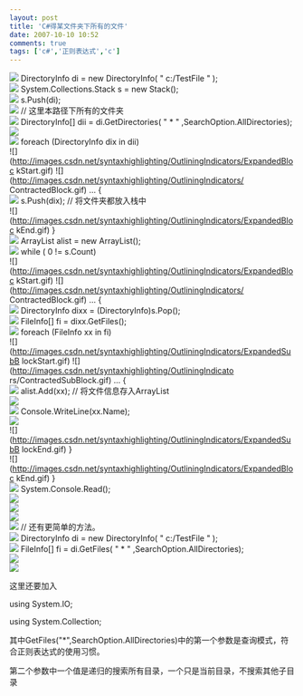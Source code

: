 ```yaml
---
layout: post
title: 'C#得某文件夹下所有的文件'
date: 2007-10-10 10:52
comments: true
tags: ['c#','正则表达式','c']
---
```


![](http://images.csdn.net/syntaxhighlighting/OutliningIndicators/None.gif)
DirectoryInfo di  =  new  DirectoryInfo(  "  c:/TestFile  "  );  
![](http://images.csdn.net/syntaxhighlighting/OutliningIndicators/None.gif)
System.Collections.Stack s  =  new  Stack();  
![](http://images.csdn.net/syntaxhighlighting/OutliningIndicators/None.gif)
s.Push(di);  
![](http://images.csdn.net/syntaxhighlighting/OutliningIndicators/None.gif) //
这里本路径下所有的文件夹  
![](http://images.csdn.net/syntaxhighlighting/OutliningIndicators/None.gif)
DirectoryInfo[] dii  =  di.GetDirectories(  "  *  "
,SearchOption.AllDirectories);  
![](http://images.csdn.net/syntaxhighlighting/OutliningIndicators/None.gif)  
![](http://images.csdn.net/syntaxhighlighting/OutliningIndicators/None.gif)
foreach  (DirectoryInfo dix  in  dii)  
![](http://images.csdn.net/syntaxhighlighting/OutliningIndicators/ExpandedBloc
kStart.gif) ![](http://images.csdn.net/syntaxhighlighting/OutliningIndicators/
ContractedBlock.gif) ...  {  
![](http://images.csdn.net/syntaxhighlighting/OutliningIndicators/InBlock.gif)
s.Push(dix);  //  将文件夹都放入栈中  
![](http://images.csdn.net/syntaxhighlighting/OutliningIndicators/ExpandedBloc
kEnd.gif) }  
![](http://images.csdn.net/syntaxhighlighting/OutliningIndicators/None.gif)
ArrayList alist  =  new  ArrayList();  
![](http://images.csdn.net/syntaxhighlighting/OutliningIndicators/None.gif)
while  (  0  !=  s.Count)  
![](http://images.csdn.net/syntaxhighlighting/OutliningIndicators/ExpandedBloc
kStart.gif) ![](http://images.csdn.net/syntaxhighlighting/OutliningIndicators/
ContractedBlock.gif) ...  {  
![](http://images.csdn.net/syntaxhighlighting/OutliningIndicators/InBlock.gif)
DirectoryInfo dixx  =  (DirectoryInfo)s.Pop();  
![](http://images.csdn.net/syntaxhighlighting/OutliningIndicators/InBlock.gif)
FileInfo[] fi  =  dixx.GetFiles();  
![](http://images.csdn.net/syntaxhighlighting/OutliningIndicators/InBlock.gif)
foreach  (FileInfo xx  in  fi)  
![](http://images.csdn.net/syntaxhighlighting/OutliningIndicators/ExpandedSubB
lockStart.gif) ![](http://images.csdn.net/syntaxhighlighting/OutliningIndicato
rs/ContractedSubBlock.gif) ...  {  
![](http://images.csdn.net/syntaxhighlighting/OutliningIndicators/InBlock.gif)
alist.Add(xx);  //  将文件信息存入ArrayList  
![](http://images.csdn.net/syntaxhighlighting/OutliningIndicators/InBlock.gif)  
![](http://images.csdn.net/syntaxhighlighting/OutliningIndicators/InBlock.gif)
Console.WriteLine(xx.Name);  
![](http://images.csdn.net/syntaxhighlighting/OutliningIndicators/InBlock.gif)  
![](http://images.csdn.net/syntaxhighlighting/OutliningIndicators/ExpandedSubB
lockEnd.gif) }  
![](http://images.csdn.net/syntaxhighlighting/OutliningIndicators/ExpandedBloc
kEnd.gif) }  
![](http://images.csdn.net/syntaxhighlighting/OutliningIndicators/None.gif)
System.Console.Read();  
![](http://images.csdn.net/syntaxhighlighting/OutliningIndicators/None.gif)  
![](http://images.csdn.net/syntaxhighlighting/OutliningIndicators/None.gif)  
![](http://images.csdn.net/syntaxhighlighting/OutliningIndicators/None.gif)  
![](http://images.csdn.net/syntaxhighlighting/OutliningIndicators/None.gif) //
还有更简单的方法。  
![](http://images.csdn.net/syntaxhighlighting/OutliningIndicators/None.gif)
DirectoryInfo di  =  new  DirectoryInfo(  "  c:/TestFile  "  );  
![](http://images.csdn.net/syntaxhighlighting/OutliningIndicators/None.gif)
FileInfo[] fi  =  di.GetFiles(  "  *  "  ,SearchOption.AllDirectories);  
![](http://images.csdn.net/syntaxhighlighting/OutliningIndicators/None.gif)  
![](http://images.csdn.net/syntaxhighlighting/OutliningIndicators/None.gif)

这里还要加入

using System.IO;

using System.Collection;

其中GetFiles("*",SearchOption.AllDirectories)中的第一个参数是查询模式，符合正则表达式的使用习惯。

第二个参数中一个值是递归的搜索所有目录，一个只是当前目录，不搜索其他子目录

